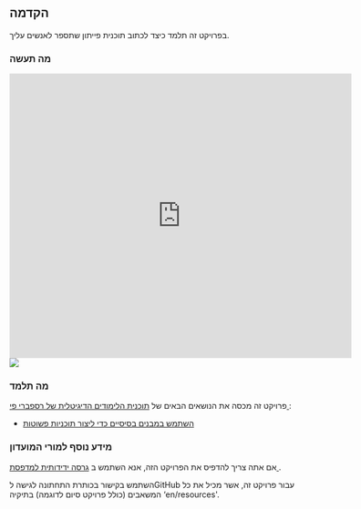 ## הקדמה

בפרויקט זה תלמד כיצד לכתוב תוכנית פייתון שתספר לאנשים עליך.

### מה תעשה

<div class="trinket">
  <iframe src="https://trinket.io/embed/python/a1f663ae0d?outputOnly=true&start=result" width="600" height="500" frameborder="0" marginwidth="0" marginheight="0" allowfullscreen>
  </iframe>
  <img src="images/me-final.png">
</div>

### מה תלמד

פרויקט זה מכסה את הנושאים הבאים של [ תוכנית הלימודים הדיגיטלית של רספברי פי ](http://rpf.io/curriculum):

+ [ השתמש במבנים בסיסיים כדי ליצור תוכניות פשוטות ](https://www.raspberrypi.org/curriculum/programming/creator)

### מידע נוסף למורי המועדון

אם אתה צריך להדפיס את הפרויקט הזה, אנא השתמש ב [ גרסה ידידותית למדפסת ](https://projects.raspberrypi.org/en/projects/about-me/print).

השתמש בקישור בכותרת התחתונה לגישה לGitHub עבור פרויקט זה, אשר מכיל את כל המשאבים (כולל פרויקט סיום לדוגמה) בתיקיה ‘en/resources'.